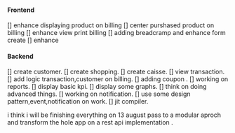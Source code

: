 #### Frontend

[] enhance displaying product on billing
[] center purshased product on billing
[] enhance view print billing
[] adding breadcramp and enhance form create
[] enhance

#### Backend

[] create customer.
[] create shopping.
[] create caisse.
[] view transaction.
[] add logic transaction,customer on billing.
[] adding coupon .
[] working on reports.
[] display basic kpi.
[] display some graphs.
[] think on doing advanced things.
[] working on notification.
[] use some design pattern,event,notification on work.
[] jit compiler.

i think i will be finishing everything on 13 august
pass to a modular aproch and transform the hole app on a rest api
implementation .
